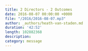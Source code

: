 ```yaml
---
title: 2 Directors - 2 Outcomes
date: 2016-08-07 00:00:00 +0000
file: "/2016/2016-08-07.mp3"
author: _authors/heath-van-staden.md
duration: '42:52'
length: 102882368
description: 
category: message
---
```

